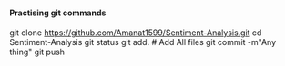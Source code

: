 #### Practising git commands
git clone https://github.com/Amanat1599/Sentiment-Analysis.git
cd Sentiment-Analysis
git status
git add. # Add All files
git commit -m"Any thing"
git push

